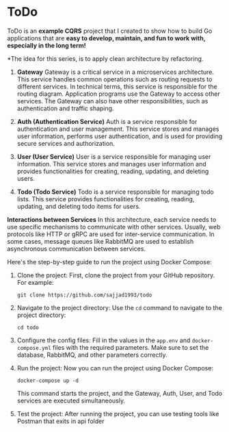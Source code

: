 # ToDo

ToDo is an **example CQRS** project that I created to show how to build Go applications that are **easy to develop, maintain, and fun to work with, especially in the long term!**

*The idea for this series, is to apply clean architecture by refactoring.

1. **Gateway**
   Gateway is a critical service in a microservices architecture. This service handles common operations such as routing requests to different services. In technical terms, this service is responsible for the routing diagram. Application programs use the Gateway to access other services. The Gateway can also have other responsibilities, such as authentication and traffic shaping.


2. **Auth (Authentication Service)**
   Auth is a service responsible for authentication and user management. This service stores and manages user information, performs user authentication, and is used for providing secure services and authorization.


3. **User (User Service)**
   User is a service responsible for managing user information. This service stores and manages user information and provides functionalities for creating, reading, updating, and deleting users.


4. **Todo (Todo Service)**
   Todo is a service responsible for managing todo lists. This service provides functionalities for creating, reading, updating, and deleting todo items for users.

**Interactions between Services**
In this architecture, each service needs to use specific mechanisms to communicate with other services. Usually, web protocols like HTTP or gRPC are used for inter-service communication. In some cases, message queues like RabbitMQ are used to establish asynchronous communication between services.

Here's the step-by-step guide to run the project using Docker Compose:

1. Clone the project:
   First, clone the project from your GitHub repository. For example:
   ```
   git clone https://github.com/sajjad1993/todo
   ```
   
2. Navigate to the project directory:
   Use the `cd` command to navigate to the project directory:
   ```
   cd todo
   ```

3. Configure the config files:
   Fill in the values in the `app.env` and `docker-compose.yml` files with the required parameters. Make sure to set the database, RabbitMQ, and other parameters correctly.

4. Run the project:
   Now you can run the project using Docker Compose:
   ```
   docker-compose up -d
   ```
   This command starts the project, and the Gateway, Auth, User, and Todo services are executed simultaneously.

5. Test the project:
   After running the project, you can use testing tools like Postman that exits in api folder